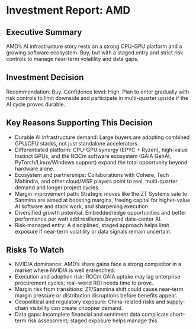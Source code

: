 # Investment Report: AMD
## Executive Summary
AMD’s AI infrastructure story rests on a strong CPU-GPU platform and a growing software ecosystem. Buy, but with a staged entry and strict risk controls to manage near-term volatility and data gaps.

## Investment Decision
Recommendation: Buy. Confidence level: High. Plan to enter gradually with risk controls to limit downside and participate in multi-quarter upside if the AI cycle proves durable.

## Key Reasons Supporting This Decision
- Durable AI infrastructure demand: Large buyers are adopting combined GPU/CPU stacks, not just standalone accelerators.
- Differentiated platform: CPU-GPU synergy (EPYC + Ryzen), high-value Instinct GPUs, and the ROCm software ecosystem (GAIA GenAI, PyTorch/Linux/Windows support) expand the total opportunity beyond hardware alone.
- Ecosystem and partnerships: Collaborations with Cohere, Tech Mahindra, and other cloud/MSP players point to real, multi-quarter demand and longer project cycles.
- Margin improvement path: Strategic moves like the ZT Systems sale to Sanmina are aimed at boosting margins, freeing capital for higher-value AI software and stack work, and sharpening execution.
- Diversified growth potential: Embedded/edge opportunities and better performance per watt add resilience beyond data-center AI.
- Risk-managed entry: A disciplined, staged approach helps limit exposure if near-term volatility or data signals remain uncertain.

## Risks To Watch
- NVIDIA dominance: AMD’s share gains face a strong competitor in a market where NVIDIA is well entrenched.
- Execution and adoption risk: ROCm GAIA uptake may lag enterprise procurement cycles; real-world ROI needs time to prove.
- Margin risk from transitions: ZT/Sanmina shift could cause near-term margin pressure or distribution disruptions before benefits appear.
- Geopolitical and regulatory exposure: China-related risks and supply-chain visibility can create choppier demand.
- Data gaps: Incomplete financial and sentiment data complicate short-term risk assessment; staged exposure helps manage this.